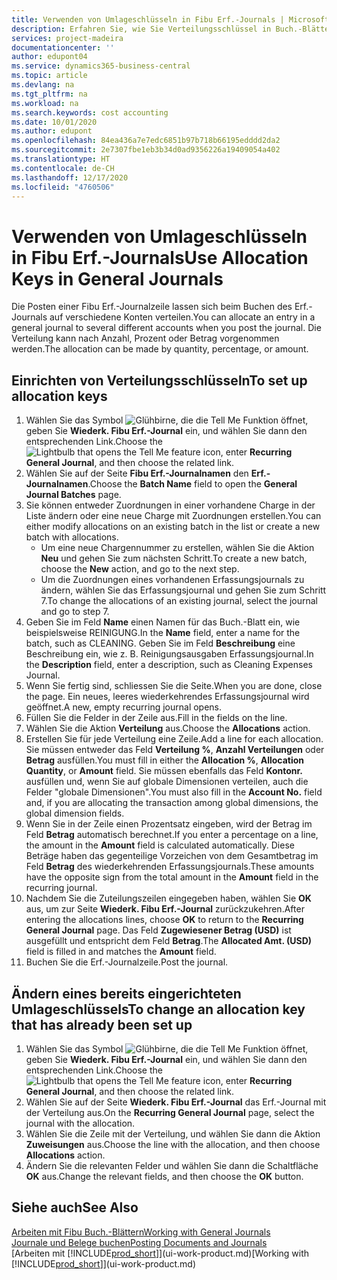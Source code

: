```yaml
---
title: Verwenden von Umlageschlüsseln in Fibu Erf.-Journals | Microsoft Docs
description: Erfahren Sie, wie Sie Verteilungsschlüssel in Buch.-Blättern verwenden können.
services: project-madeira
documentationcenter: ''
author: edupont04
ms.service: dynamics365-business-central
ms.topic: article
ms.devlang: na
ms.tgt_pltfrm: na
ms.workload: na
ms.search.keywords: cost accounting
ms.date: 10/01/2020
ms.author: edupont
ms.openlocfilehash: 84ea436a7e7edc6851b97b718b66195edddd2da2
ms.sourcegitcommit: 2e7307fbe1eb3b34d0ad9356226a19409054a402
ms.translationtype: HT
ms.contentlocale: de-CH
ms.lasthandoff: 12/17/2020
ms.locfileid: "4760506"
---
```

# <a name="use-allocation-keys-in-general-journals"></a><span data-ttu-id="f8398-103">Verwenden von Umlageschlüsseln in Fibu Erf.-Journals</span><span class="sxs-lookup"><span data-stu-id="f8398-103">Use Allocation Keys in General Journals</span></span>
<span data-ttu-id="f8398-104">Die Posten einer Fibu Erf.-Journalzeile lassen sich beim Buchen des Erf.-Journals auf verschiedene Konten verteilen.</span><span class="sxs-lookup"><span data-stu-id="f8398-104">You can allocate an entry in a general journal to several different accounts when you post the journal.</span></span> <span data-ttu-id="f8398-105">Die Verteilung kann nach Anzahl, Prozent oder Betrag vorgenommen werden.</span><span class="sxs-lookup"><span data-stu-id="f8398-105">The allocation can be made by quantity, percentage, or amount.</span></span>

## <a name="to-set-up-allocation-keys"></a><span data-ttu-id="f8398-106">Einrichten von Verteilungsschlüsseln</span><span class="sxs-lookup"><span data-stu-id="f8398-106">To set up allocation keys</span></span>
1. <span data-ttu-id="f8398-107">Wählen Sie das Symbol ![Glühbirne, die die Tell Me Funktion öffnet](media/ui-search/search_small.png "Tell Me-Funktion"), geben Sie **Wiederk. Fibu Erf.-Journal** ein, und wählen Sie dann den entsprechenden Link.</span><span class="sxs-lookup"><span data-stu-id="f8398-107">Choose the ![Lightbulb that opens the Tell Me feature](media/ui-search/search_small.png "Tell me what you want to do") icon, enter **Recurring General Journal**, and then choose the related link.</span></span>
2. <span data-ttu-id="f8398-108">Wählen Sie auf der Seite **Fibu Erf.-Journalnamen** den **Erf.-Journalnamen**.</span><span class="sxs-lookup"><span data-stu-id="f8398-108">Choose the **Batch Name** field to open the **General Journal Batches** page.</span></span>
3. <span data-ttu-id="f8398-109">Sie können entweder Zuordnungen in einer vorhandene Charge in der Liste ändern oder eine neue Charge mit Zuordnungen erstellen.</span><span class="sxs-lookup"><span data-stu-id="f8398-109">You can either modify allocations on an existing batch in the list or create a new batch with allocations.</span></span>
   * <span data-ttu-id="f8398-110">Um eine neue Chargennummer zu erstellen, wählen Sie die Aktion **Neu** und gehen Sie zum nächsten Schritt.</span><span class="sxs-lookup"><span data-stu-id="f8398-110">To create a new batch, choose the **New** action, and go to the next step.</span></span>
   * <span data-ttu-id="f8398-111">Um die Zuordnungen eines vorhandenen Erfassungsjournals zu ändern, wählen Sie das Erfassungsjournal und gehen Sie zum Schritt 7.</span><span class="sxs-lookup"><span data-stu-id="f8398-111">To change the allocations of an existing journal, select the journal and go to step 7.</span></span>    
4. <span data-ttu-id="f8398-112">Geben Sie im Feld **Name** einen Namen für das Buch.-Blatt ein, wie beispielsweise REINIGUNG.</span><span class="sxs-lookup"><span data-stu-id="f8398-112">In the **Name** field, enter a name for the batch, such as CLEANING.</span></span> <span data-ttu-id="f8398-113">Geben Sie im Feld **Beschreibung** eine Beschreibung ein, wie z. B. Reinigungsausgaben Erfassungsjournal.</span><span class="sxs-lookup"><span data-stu-id="f8398-113">In the **Description** field, enter a description, such as Cleaning Expenses Journal.</span></span>
5. <span data-ttu-id="f8398-114">Wenn Sie fertig sind, schliessen Sie die Seite.</span><span class="sxs-lookup"><span data-stu-id="f8398-114">When you are done, close the page.</span></span> <span data-ttu-id="f8398-115">Ein neues, leeres wiederkehrendes Erfassungsjournal wird geöffnet.</span><span class="sxs-lookup"><span data-stu-id="f8398-115">A new, empty recurring journal opens.</span></span>
6. <span data-ttu-id="f8398-116">Füllen Sie die Felder in der Zeile aus.</span><span class="sxs-lookup"><span data-stu-id="f8398-116">Fill in the fields on the line.</span></span>
7. <span data-ttu-id="f8398-117">Wählen Sie die Aktion **Verteilung** aus.</span><span class="sxs-lookup"><span data-stu-id="f8398-117">Choose the **Allocations** action.</span></span>
8. <span data-ttu-id="f8398-118">Erstellen Sie für jede Verteilung eine Zeile.</span><span class="sxs-lookup"><span data-stu-id="f8398-118">Add a line for each allocation.</span></span> <span data-ttu-id="f8398-119">Sie müssen entweder das Feld **Verteilung %**, **Anzahl Verteilungen** oder **Betrag** ausfüllen.</span><span class="sxs-lookup"><span data-stu-id="f8398-119">You must fill in either the **Allocation %**, **Allocation Quantity**, or **Amount** field.</span></span> <span data-ttu-id="f8398-120">Sie müssen ebenfalls das Feld **Kontonr.** ausfüllen und, wenn Sie auf globale Dimensionen verteilen, auch die Felder "globale Dimensionen".</span><span class="sxs-lookup"><span data-stu-id="f8398-120">You must also fill in the **Account No.** field and, if you are allocating the transaction among global dimensions, the global dimension fields.</span></span>
9. <span data-ttu-id="f8398-121">Wenn Sie in der Zeile einen Prozentsatz eingeben, wird der Betrag im Feld **Betrag** automatisch berechnet.</span><span class="sxs-lookup"><span data-stu-id="f8398-121">If you enter a percentage on a line, the amount in the **Amount** field is calculated automatically.</span></span> <span data-ttu-id="f8398-122">Diese Beträge haben das gegenteilige Vorzeichen von dem Gesamtbetrag im Feld **Betrag** des wiederkehrenden Erfassungsjournals.</span><span class="sxs-lookup"><span data-stu-id="f8398-122">These amounts have the opposite sign from the total amount in the **Amount** field in the recurring journal.</span></span>
10. <span data-ttu-id="f8398-123">Nachdem Sie die Zuteilungszeilen eingegeben haben, wählen Sie **OK** aus, um zur Seite **Wiederk. Fibu Erf.-Journal** zurückzukehren.</span><span class="sxs-lookup"><span data-stu-id="f8398-123">After entering the allocations lines, choose **OK** to return to the **Recurring General Journal** page.</span></span> <span data-ttu-id="f8398-124">Das Feld **Zugewiesener Betrag (USD)** ist ausgefüllt und entspricht dem Feld **Betrag**.</span><span class="sxs-lookup"><span data-stu-id="f8398-124">The **Allocated Amt. (USD)** field is filled in and matches the **Amount** field.</span></span>
11. <span data-ttu-id="f8398-125">Buchen Sie die Erf.-Journalzeile.</span><span class="sxs-lookup"><span data-stu-id="f8398-125">Post the journal.</span></span>

## <a name="to-change-an-allocation-key-that-has-already-been-set-up"></a><span data-ttu-id="f8398-126">Ändern eines bereits eingerichteten Umlageschlüssels</span><span class="sxs-lookup"><span data-stu-id="f8398-126">To change an allocation key that has already been set up</span></span>
1. <span data-ttu-id="f8398-127">Wählen Sie das Symbol ![Glühbirne, die die Tell Me Funktion öffnet](media/ui-search/search_small.png "Tell Me-Funktion"), geben Sie **Wiederk. Fibu Erf.-Journal** ein, und wählen Sie dann den entsprechenden Link.</span><span class="sxs-lookup"><span data-stu-id="f8398-127">Choose the ![Lightbulb that opens the Tell Me feature](media/ui-search/search_small.png "Tell me what you want to do") icon, enter **Recurring General Journal**, and then choose the related link.</span></span>
2. <span data-ttu-id="f8398-128">Wählen Sie auf der Seite **Wiederk. Fibu Erf.-Journal** das Erf.-Journal mit der Verteilung aus.</span><span class="sxs-lookup"><span data-stu-id="f8398-128">On the **Recurring General Journal** page, select the journal with the allocation.</span></span>
3. <span data-ttu-id="f8398-129">Wählen Sie die Zeile mit der Verteilung, und wählen Sie dann die Aktion **Zuweisungen** aus.</span><span class="sxs-lookup"><span data-stu-id="f8398-129">Choose the line with the allocation, and then choose **Allocations** action.</span></span>
4. <span data-ttu-id="f8398-130">Ändern Sie die relevanten Felder und wählen Sie dann die Schaltfläche **OK** aus.</span><span class="sxs-lookup"><span data-stu-id="f8398-130">Change the relevant fields, and then choose the **OK** button.</span></span>

## <a name="see-also"></a><span data-ttu-id="f8398-131">Siehe auch</span><span class="sxs-lookup"><span data-stu-id="f8398-131">See Also</span></span>
[<span data-ttu-id="f8398-132">Arbeiten mit Fibu Buch.-Blättern</span><span class="sxs-lookup"><span data-stu-id="f8398-132">Working with General Journals</span></span>](ui-work-general-journals.md)  
[<span data-ttu-id="f8398-133">Journale und Belege buchen</span><span class="sxs-lookup"><span data-stu-id="f8398-133">Posting Documents and Journals</span></span>](ui-post-documents-journals.md)  
<span data-ttu-id="f8398-134">[Arbeiten mit [!INCLUDE[prod_short](includes/prod_short.md)]](ui-work-product.md)</span><span class="sxs-lookup"><span data-stu-id="f8398-134">[Working with [!INCLUDE[prod_short](includes/prod_short.md)]](ui-work-product.md)</span></span>
